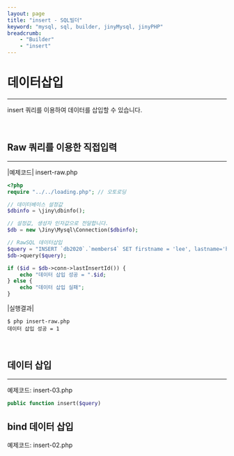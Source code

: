 ```yaml
---
layout: page
title: "insert - SQL빌더"
keyword: "mysql, sql, builder, jinyMysql, jinyPHP"
breadcrumb:
    - "Builder"
    - "insert"
--- 
```


# 데이터삽입
---
insert 쿼리를 이용하여 데이터를 삽입할 수 있습니다.

<br>

## Raw 쿼리를 이용한 직접입력
---

|예제코드| insert-raw.php
```php
<?php
require "../../loading.php"; // 오토로딩

// 데이터베이스 설정값
$dbinfo = \jiny\dbinfo();

// 설정값, 생성자 인자값으로 전달합니다.
$db = new \Jiny\Mysql\Connection($dbinfo);

// RawSQL 데이터삽입
$query = "INSERT `db2020`.`members4` SET firstname = 'lee', lastname='hojin';";
$db->query($query); 

if ($id = $db->conn->lastInsertId()) {
    echo "데이터 삽입 성공 = ".$id;
} else {
    echo "데이터 삽입 실패";
}
```

|실행결과|
```
$ php insert-raw.php 
데이터 삽입 성공 = 1
```

<br>

## 데이터 삽입
---
예제코드: insert-03.php



```php
public function insert($query)
```


## bind 데이터 삽입

예제코드: insert-02.php






